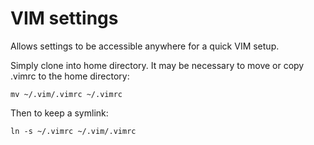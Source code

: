 # VIM settings

Allows settings to be accessible anywhere for a quick VIM setup.

Simply clone into home directory. It may be necessary to move or copy .vimrc to the home directory:

<code>mv ~/.vim/.vimrc ~/.vimrc</code>

Then to keep a symlink:

<code>ln -s ~/.vimrc ~/.vim/.vimrc</code>
